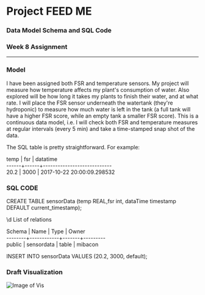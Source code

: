 Project FEED ME
===============

### Data Model Schema and SQL Code
### Week 8 Assignment
---------------------

### Model
I have been assigned both FSR and temperature sensors. My project will measure how temperature affects my plant's consumption of water. 
Also explored will be how long it takes my plants to finish their water, and at what rate. 
I will place the FSR sensor underneath the watertank (they're hydroponic) to measure how much water is left in the tank (a full tank will have a higher FSR score, while an empty tank a smaller FSR score).
This is a continuous data model, i.e. I will check both FSR and temperature measures at regular intervals (every 5 min) and take a time-stamped snap shot of the data.

The SQL table is pretty straightforward. For example:

   temp | fsr  |          datatime          
 ------+------+----------------------------  
  20.2 | 3000 | 2017-10-22 20:00:09.298532  
 
 
### SQL CODE
CREATE TABLE sensorData (temp REAL,fsr int, dataTime timestamp DEFAULT current_timestamp);

\d
           List of relations
           
   Schema |    Name    | Type  |  Owner  
 --------+------------+-------+---------  
 public | sensordata | table | mibacon  
 
 INSERT INTO sensorData VALUES (20.2, 3000, default);
 
 ### Draft Visualization
 ![Image of Vis](https://mibacon.github.io/data-structures/week8/WIN_20171022_16_42_39_Pro.jpeg)